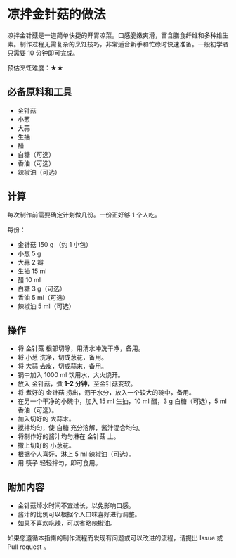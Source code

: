 # 凉拌金针菇的做法

凉拌金针菇是一道简单快捷的开胃凉菜。口感脆嫩爽滑，富含膳食纤维和多种维生素。制作过程无需复杂的烹饪技巧，非常适合新手和忙碌时快速准备。一般初学者只需要 10 分钟即可完成。

预估烹饪难度：★★

## 必备原料和工具

- 金针菇
- 小葱
- 大蒜
- 生抽
- 醋
- 白糖（可选）
- 香油（可选）
- 辣椒油（可选）

## 计算

每次制作前需要确定计划做几份。一份正好够 1 个人吃。

每份：

- 金针菇 150 g （约 1 小包）
- 小葱 5 g
- 大蒜 2 瓣
- 生抽 15 ml
- 醋 10 ml
- 白糖 3 g（可选）
- 香油 5 ml（可选）
- 辣椒油 5 ml（可选）

## 操作

- 将 金针菇 根部切除，用清水冲洗干净，备用。
- 将 小葱 洗净，切成葱花，备用。
- 将 大蒜 去皮，切成蒜末，备用。
- 锅中加入 1000 ml 饮用水，大火烧开。
- 放入 金针菇，煮 **1-2 分钟**，至金针菇变软。
- 将 煮好的 金针菇 捞出，沥干水分，放入一个较大的碗中，备用。
- 在另一个干净的小碗中，加入 15 ml 生抽，10 ml 醋，3 g 白糖（可选），5 ml 香油（可选）。
- 加入切好的 大蒜末。
- 搅拌均匀，使 白糖 充分溶解，酱汁混合均匀。
- 将制作好的酱汁均匀淋在 金针菇 上。
- 撒上切好的 小葱花。
- 根据个人喜好，淋上 5 ml 辣椒油（可选）。
- 用 筷子 轻轻拌匀，即可食用。

## 附加内容

- 金针菇焯水时间不宜过长，以免影响口感。
- 酱汁的比例可以根据个人口味喜好进行调整。
- 如果不喜欢吃辣，可以省略辣椒油。

如果您遵循本指南的制作流程而发现有问题或可以改进的流程，请提出 Issue 或 Pull request 。
